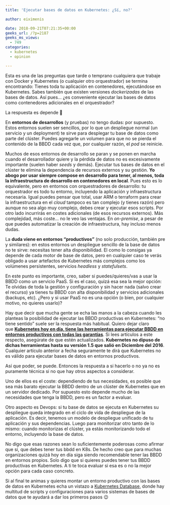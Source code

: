 ```yaml
---
title: 'Ejecutar bases de datos en Kubernetes: ¿Sí, no?'

author: eiximenis

date: 2018-09-21T07:21:35+00:00
geeks_url: /?p=2187
geeks_ms_views:
  - 749
categories:
  - kubernetes
  - opinion

---
```

Esta es una de las preguntas que tarde o temprano cualquiera que trabaje con Docker y Kubernetes (o cualquier otro orquestrador) se termina encontrando: Tienes toda tu aplicación en contenedores, ejecutándose en Kubernetes. Sabes también que existen versiones _dockerizadas_ de las bases de datos. Así pues... ¿es conveniente ejecutar las bases de datos como contenedores adicionales en el orquestrador?
  
<!--more-->


  
La respuesta es depende 🙂
  
En **entornos de desarrollos** (y pruebas) no tengo dudas: por supuesto. Estos entornos suelen ser sencillos, por lo que un despliegue normal (un servicio y un deployment) te sirve para desplegar tu base de datos como parte del clúster. Puedes agregarle un volumen para que no se pierda el contenido de la BBDD cada vez que, por cualquier razón, el _pod_ se reinicie.
  
Muchos de esos entornos de desarrollo se paran y se ponen en marcha cuando el desarrollador quiere y la pérdida de datos no es excesivamente importante (suelen haber _seeds_ y demás). Ejecutar tus bases de datos en el clúster te elimina la dependencia de recursos externos y su gestión. **Yo abogo por usar siempre compose en desarrollo para tener, al menos, toda la infraestructura de desarrollo en contenedores en local**. Pues esto es lo equivalente, pero en entornos con orquestradores de desarrollo: tu orquestrador es todo tu entorno, incluyendo la aplicación y infraestructura necesaria. Igual puedes pensar que total, usar ARM o terraform para crear la infraestructura en el _cloud_ tampoco es tan complejo (y tienes razón) pero aunque no sea algo muy complejo, debes crear y ejecutar esos scripts. Por otro lado incurrirás en costes adicionales (de esos recursos externos). Más complejidad, más coste... no le veo las ventajas. En _on-premise_, a pesar de que puedes automatizar la creación de infraestructura, hay incluso menos dudas.
  
La **duda viene en entornos &#8220;productivos&#8221;** (no solo producción, también pre y similares): en estos entornos un despliegue sencillo de la base de datos no te sirve: necesitas tener alta disponibilidad. El como lo consigas ya depende de cada motor de base de datos, pero en cualquier caso te verás obligado a usar artefactos de Kubernetes más complejos como los volúmenes persistentes, servicios _headless_ y _statefulsets_.
  
En este punto es importante, creo, saber si puedes/quieres/vas a usar la BBDD como un servicio PaaS. Si es el caso, quizá esa sea la mejor opción: Te olvidas de toda la gestión y configuración y sin hacer nada (salvo crear el recurso) ya tienes tu BBDD con alta disponibilidad y servicios adicionales (backups, etc). ¿Pero y si usar PaaS no es una opción (o bien, por cualquier motivo, no quieres usarlo)?
  
Hay que decir que mucha gente se echa las manos a la cabeza cuando les planteas la posibilidad de ejecutar las BBDD productivas en Kubernetes: &#8220;no tiene sentido&#8221; suele ser la respuesta más habitual. Quiero dejar claro que <span style="text-decoration: underline;"><strong>Kubernetes hoy en día, tiene las herramientas para ejecutar BBDD en entornos productivos con todas las garantías</strong></span>. Si lees artículos a este respecto, asegúrate de que estén actualizados. **Kubernetes no dipuso de dichas herramientas hasta su versión 1.5 que salió en Diciembre del 2016**. Cualquier artículo anterior a fecha seguramente te dirá que Kubernetes no es válido para ejecutar bases de datos en entornos productivos.
  
Así que poder, se puede. Entonces la respuesta a si hacerlo o no ya no es puramente técnica si no que hay otros aspectos a considerar.
  
Uno de ellos es el coste: dependiendo de tus necesidades, es posible que sea más barato ejecutar la BBDD dentro de un clúster de Kubernetes que en un servidor dedicado. Por supuesto esto depende mucho de las necesidades que tenga la BBDD, pero es un factor a evaluar.
  
Otro aspecto es Devops: si tu base de datos se ejecuta en Kubernetes su despliegue queda integrado en el ciclo de vida de despliegue de la aplicación. Es decir, tenemos un modelo de despliegue unificado de tu aplicación y sus dependencias. Luego para monitorizar otro tanto de lo mismo: cuando monitorizas el clúster, ya estás monitorizando todo el entorno, incluyendo la base de datos.
  
No digo que esas razones sean lo suficientemente poderosas como afirmar que sí, que debes tener tus bbdd en K8s. De hecho creo que para muchas organizaciones quizá hoy en día siga siendo recomendable tener las BBDD en entornos propios. Solo digo que si quieres puedes tener tus BBDD productivas en Kubernetes. A ti te toca evaluar si esa es o no la mejor opción para cada caso concreto.
  
Si al final te animas y quieres montar un entorno productivo con las bases de datos en Kubernetes echa un vistazo a [Kubernetes Database][1], donde hay multitud de scripts y configuraciones para varios sistemas de bases de datos que te ayudará a dar los primeros pasos 😉

 [1]: https://github.com/kubedb